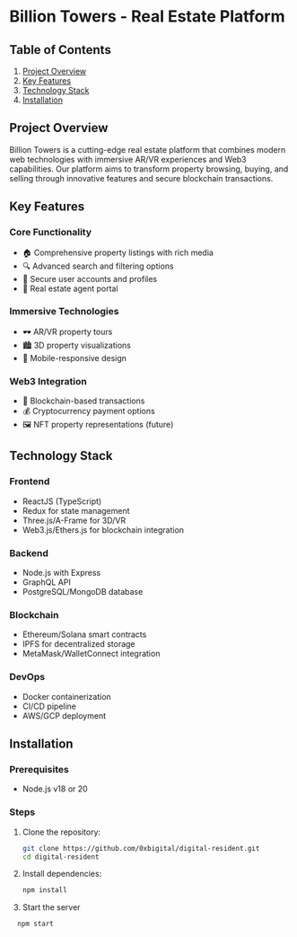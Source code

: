 # Billion Towers - Real Estate Platform

## Table of Contents
1. [Project Overview](#project-overview)
2. [Key Features](#key-features)
3. [Technology Stack](#technology-stack)
4. [Installation](#installation)


## Project Overview

Billion Towers is a cutting-edge real estate platform that combines modern web technologies with immersive AR/VR experiences and Web3 capabilities. Our platform aims to transform property browsing, buying, and selling through innovative features and secure blockchain transactions.

## Key Features

### Core Functionality
- 🏠 Comprehensive property listings with rich media
- 🔍 Advanced search and filtering options
- 👤 Secure user accounts and profiles
- 🤝 Real estate agent portal

### Immersive Technologies
- 🕶️ AR/VR property tours
- 🏙️ 3D property visualizations
- 📱 Mobile-responsive design

### Web3 Integration
- 🔗 Blockchain-based transactions
- 💰 Cryptocurrency payment options
- 🖼️ NFT property representations (future)

## Technology Stack

### Frontend
- ReactJS (TypeScript)
- Redux for state management
- Three.js/A-Frame for 3D/VR
- Web3.js/Ethers.js for blockchain integration

### Backend
- Node.js with Express
- GraphQL API
- PostgreSQL/MongoDB database

### Blockchain
- Ethereum/Solana smart contracts
- IPFS for decentralized storage
- MetaMask/WalletConnect integration

### DevOps
- Docker containerization
- CI/CD pipeline
- AWS/GCP deployment

## Installation

### Prerequisites
- Node.js v18 or 20

### Steps
1. Clone the repository:
   ```bash
   git clone https://github.com/0xbigital/digital-resident.git
   cd digital-resident
   ```

2. Install dependencies:
   ```bash
   npm install
   ```

3. Start the server
```bash
  npm start
```